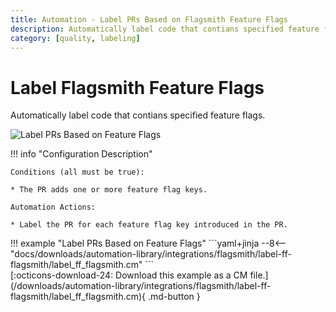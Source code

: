 ```yaml
---
title: Automation - Label PRs Based on Flagsmith Feature Flags
description: Automatically label code that contians specified feature flags.
category: [quality, labeling]
---
```

# Label Flagsmith Feature Flags

<!-- --8<-- [start:example]-->

Automatically label code that contians specified feature flags.

![Label PRs Based on Feature Flags](/automations/integrations/flagsmith/label-ff-flagsmith/label-ff-flagsmith.png)

!!! info "Configuration Description"

    Conditions (all must be true):

    * The PR adds one or more feature flag keys.

    Automation Actions:

    * Label the PR for each feature flag key introduced in the PR.

<div class="automationExample" markdown="1">
!!! example "Label PRs Based on Feature Flags"
    ```yaml+jinja
    --8<-- "docs/downloads/automation-library/integrations/flagsmith/label-ff-flagsmith/label_ff_flagsmith.cm"
    ```
    <div class="result" markdown>
      <span>
      [:octicons-download-24: Download this example as a CM file.](/downloads/automation-library/integrations/flagsmith/label-ff-flagsmith/label_ff_flagsmith.cm){ .md-button }
      </span>
    </div>
<!-- --8<-- [end:example]-->
